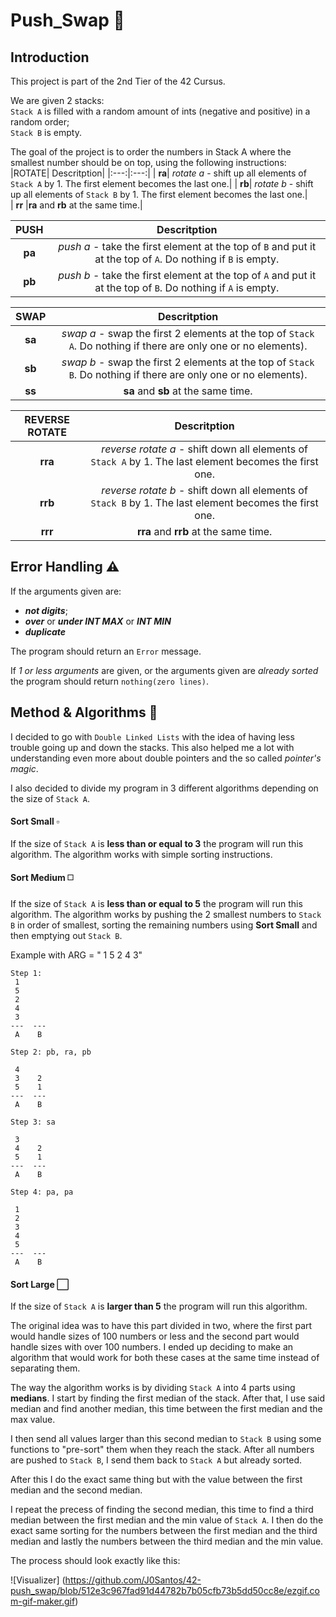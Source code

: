 # Push_Swap 🔄
## Introduction

This project is part of the 2nd Tier of the 42 Cursus.  

We are given 2 stacks:   
`Stack A` is filled with a random amount of ints (negative and positive) in a random order;  
`Stack B` is empty.

The goal of the project is to order the numbers in Stack A where the smallest number should be on top, using the following instructions: 
|ROTATE| Descritption|
|:---:|:---:|
| **ra**| *rotate a* - shift up all elements of `Stack A` by 1. The first element becomes the last one.|
| **rb**| *rotate b* - shift up all elements of `Stack B` by 1. The first element becomes the last one.|  
| **rr** |**ra** and **rb** at the same time.|

|PUSH| Descritption|
|:---:|:---:
| **pa**| *push a* - take the first element at the top of `B` and put it at the top of `A`. Do nothing if `B` is empty.|
| **pb**| *push b* - take the first element at the top of `A` and put it at the top of `B`. Do nothing if `A` is empty.|

|SWAP| Descritption|
|:---:|:---:|
| **sa**| *swap a* - swap the first 2 elements at the top of `Stack A`. Do nothing if there are only one or no elements).|
| **sb**| *swap b* - swap the first 2 elements at the top of `Stack B`. Do nothing if there are only one or no elements).|
| **ss**|**sa** and **sb** at the same time.|

| REVERSE ROTATE| Descritption|
|:---:|:---:|
| **rra**| *reverse rotate a* - shift down all elements of `Stack A` by 1. The last element becomes the first one.|  
| **rrb**| *reverse rotate b* - shift down all elements of `Stack B` by 1. The last element becomes the first one.|  
| **rrr**| **rra** and **rrb** at the same time.|  

## Error Handling ⚠️

If the arguments given are:

- ***not digits***; 
- ***over*** or ***under INT MAX*** or ***INT MIN***
- ***duplicate***

The program should return an `Error` message.

If *1 or less arguments* are given, or the arguments given are *already sorted* the program should return `nothing(zero lines)`.

## Method & Algorithms 🤔

I decided to go with `Double Linked Lists` with the idea of having less trouble going up and down the stacks.
This also helped me a lot with understanding even more about double pointers and the so called *pointer's magic*.

I also decided to divide my program in 3 different algorithms depending on the size of `Stack A`.

#### Sort Small ▫️

If the size of `Stack A` is **less than or equal to 3** the program will run this algorithm. 
The algorithm works with simple sorting instructions.

#### Sort Medium ◻️

If the size of `Stack A` is **less than or equal to 5** the program will run this algorithm.
The algorithm works by pushing the 2 smallest numbers to `Stack B` in order of smallest, sorting the remaining numbers using **Sort Small** and then emptying out `Stack B`.

Example with ARG = " 1 5 2 4 3"
```
Step 1:
 1
 5
 2
 4
 3
---  ---
 A    B
 
Step 2: pb, ra, pb
 
 4
 3    2
 5    1
---  ---
 A    B
 
Step 3: sa

 3
 4    2
 5    1
---  ---
 A    B
 
Step 4: pa, pa
 
 1
 2
 3
 4    
 5    
---  ---
 A    B
```
#### Sort Large ⬜

If the size of `Stack A` is **larger than 5** the program will run this algorithm.

The original idea was to have this part divided in two, where the first part would handle sizes of 100 numbers or less and the second part would handle sizes with over 100 numbers.  I ended up deciding to make an algorithm that would work for both these cases at the same time instead of separating them.

The way the algorithm works is by dividing `Stack A` into 4 parts using **medians**. I start by finding the first median of the stack. After that, I use said median and find another median, this time between the first median and the max value. 

I then send all values larger than this second median to `Stack B` using some functions to "pre-sort" them when they reach the stack. After all numbers are pushed to `Stack B`, I send them back to `Stack A` but already sorted.

After this I do the exact same thing but with the value between the first median and the second median.

I repeat the precess of finding the second median, this time to find a third median between the first median and the min value of `Stack A`. I then do the exact same sorting for the numbers between the first median and the third median and lastly the numbers between the third median and the min value.

The process should look exactly like this:

![Visualizer] (https://github.com/J0Santos/42-push_swap/blob/512e3c967fad91d44782b7b05cfb73b5dd50cc8e/ezgif.com-gif-maker.gif)
